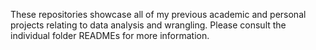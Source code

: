 These repositories showcase all of my previous academic and personal projects relating to data analysis and wrangling. 
Please consult the individual folder READMEs for more information.
